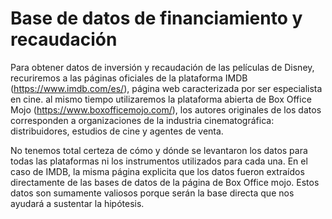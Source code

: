 # Base de datos de financiamiento y recaudación

Para obtener datos de inversión y recaudación de las películas de Disney, recuriremos a las páginas oficiales de la plataforma IMDB (https://www.imdb.com/es/), página web caracterizada por ser especialista en cine. al mismo tiempo utilizaremos la plataforma abierta de Box Office Mojo (https://www.boxofficemojo.com/), los autores originales de los datos corresponden a organizaciones de la industria cinematográfica: distribuidores, estudios de cine y agentes de venta.

No tenemos total certeza de cómo y dónde se levantaron los datos para todas las plataformas ni los instrumentos utilizados para cada una. En el caso de IMDB, la misma página explicita que los datos fueron extraídos directamente de las bases de datos de la página de Box Office mojo. Estos datos son sumamente valiosos porque serán la base directa que nos ayudará a sustentar la hipótesis.